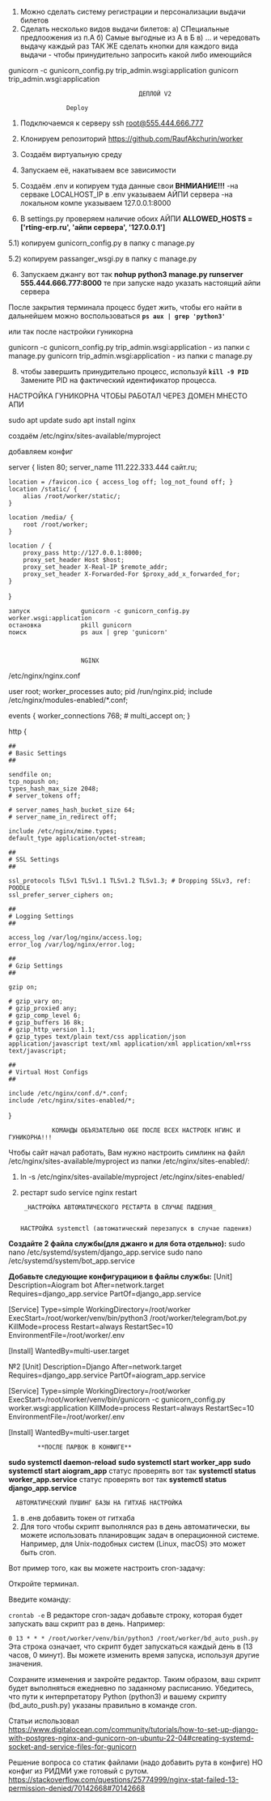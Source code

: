 1) Можно сделать систему регистрации и персонализации выдачи билетов
2) Сделать несколько видов выдачи билетов:
        a) СПециальные предлоожения из п.А
        б) Самые выгодные из А в Б
        в) ...
        и чередовать выдачу каждый раз
        ТАК ЖЕ сделать кнопки для каждого вида выдачи - чтобы принудительно запросить какой либо имеющийся

gunicorn -c gunicorn_config.py trip_admin.wsgi:application
gunicorn trip_admin.wsgi:application


                                        ДЕПЛОЙ V2

                    Deploy  
1) Подключаемся к серверу ssh root@555.444.666.777

2) Клонируем репозиторий https://github.com/RaufAkchurin/worker

2) Создаём виртуальную среду

3) Запускаем её, накатываем все зависимости

4) Создаём .env и копируем туда данные свои
**ВНМИАНИЕ!!!**
-на серваке LOCALHOST_IP в .env указываем АЙПИ сервера
-на локальном компе указываем 127.0.0.1:8000

5) В settings.py проверяем наличие обоих АЙПИ **ALLOWED_HOSTS = ['rting-erp.ru', 'айпи сервера', '127.0.0.1']**

5.1) копируем gunicorn_config.py в папку с manage.py

5.2) копируем passanger_wsgi.py в папку с manage.py

6) Запускаем джангу вот так 
**nohup python3 manage.py runserver 555.444.666.777:8000**
те при запуске надо указать настоящий айпи сервера

После закрытия терминала процесс будет жить, чтобы его найти в 
дальнейшем можно воспользоваться
**`ps aux | grep 'python3'`**

или так после настройки гуникорна

gunicorn -c gunicorn_config.py trip_admin.wsgi:application - из папки с manage.py
gunicorn trip_admin.wsgi:application - из папки с manage.py

8) чтобы завершить принудительно процесс, используй
**`kill -9 PID`**
Замените PID на фактический идентификатор процесса.



НАСТРОЙКА ГУНИКОРНА ЧТОБЫ РАБОТАЛ ЧЕРЕЗ ДОМЕН МНЕСТО АПИ

sudo apt update
sudo apt install nginx


создаём /etc/nginx/sites-available/myproject

добавляем  конфиг

server {
    listen 80;
    server_name 111.222.333.444 сайт.ru;  

    location = /favicon.ico { access_log off; log_not_found off; }
    location /static/ {
        alias /root/worker/static/;
    }

    location /media/ {
        root /root/worker;
    }

    location / {
        proxy_pass http://127.0.0.1:8000;
        proxy_set_header Host $host;
        proxy_set_header X-Real-IP $remote_addr;
        proxy_set_header X-Forwarded-For $proxy_add_x_forwarded_for;
    }
}


    запуск              gunicorn -c gunicorn_config.py worker.wsgi:application
    остановка           pkill gunicorn
    поиск               ps aux | grep 'gunicorn'



                        NGINX

/etc/nginx/nginx.conf

user root;
worker_processes auto;
pid /run/nginx.pid;
include /etc/nginx/modules-enabled/*.conf;

events {
	worker_connections 768;
	# multi_accept on;
}

http {

	##
	# Basic Settings
	##

	sendfile on;
	tcp_nopush on;
	types_hash_max_size 2048;
	# server_tokens off;

	# server_names_hash_bucket_size 64;
	# server_name_in_redirect off;

	include /etc/nginx/mime.types;
	default_type application/octet-stream;

	##
	# SSL Settings
	##

	ssl_protocols TLSv1 TLSv1.1 TLSv1.2 TLSv1.3; # Dropping SSLv3, ref: POODLE
	ssl_prefer_server_ciphers on;

	##
	# Logging Settings
	##

	access_log /var/log/nginx/access.log;
	error_log /var/log/nginx/error.log;

	##
	# Gzip Settings
	##

	gzip on;

	# gzip_vary on;
	# gzip_proxied any;
	# gzip_comp_level 6;
	# gzip_buffers 16 8k;
	# gzip_http_version 1.1;
	# gzip_types text/plain text/css application/json application/javascript text/xml application/xml application/xml+rss text/javascript;

	##
	# Virtual Host Configs
	##

	include /etc/nginx/conf.d/*.conf;
	include /etc/nginx/sites-enabled/*;
}


                КОМАНДЫ ОБЪЯЗАТЕЛЬНО ОБЕ ПОСЛЕ ВСЕХ НАСТРОЕК НГИНС И ГУНИКОРНА!!!
Чтобы сайт начал работать, Вам нужно настроить симлинк на файл /etc/nginx/sites-available/myproject из папки /etc/nginx/sites-enabled/:
 1) ln -s /etc/nginx/sites-available/myproject /etc/nginx/sites-enabled/
 2) рестарт sudo service nginx restart
 

    


         _НАСТРОЙКА АВТОМАТИЧЕСКОГО РЕСТАРТА В СЛУЧАЕ ПАДЕНИЯ_


        НАСТРОЙКА systemctl (автоматический перезапуск в случае падения)

**Создайте  2 файла службы(для джанго и для бота отдельно):**
sudo nano /etc/systemd/system/django_app.service
sudo nano /etc/systemd/system/bot_app.service


**Добавьте следующие конфигурациюи в файлы службы:**
[Unit]
Description=Aiogram bot
After=network.target
Requires=django_app.service
PartOf=django_app.service

[Service]
Type=simple
WorkingDirectory=/root/worker
ExecStart=/root/worker/venv/bin/python3 /root/worker/telegram/bot.py
KillMode=process
Restart=always
RestartSec=10
EnvironmentFile=/root/worker/.env

[Install]
WantedBy=multi-user.target


№2
[Unit]
Description=Django
After=network.target
Requires=django_app.service
PartOf=aiogram_app.service

[Service]
Type=simple
WorkingDirectory=/root/worker
ExecStart=/root/worker/venv/bin/gunicorn -c gunicorn_config.py worker.wsgi:application
KillMode=process
Restart=always
RestartSec=10
EnvironmentFile=/root/worker/.env

[Install]
WantedBy=multi-user.target






            **ПОСЛЕ ПАРВОК В КОНФИГЕ**
**sudo systemctl daemon-reload**
**sudo systemctl start worker_app**
**sudo systemctl start aiogram_app**
статус проверять вот так **systemctl status worker_app.service**
статус проверять вот так **systemctl status django_app.service**


      АВТОМАТИЧЕСКИЙ ПУШИНГ БАЗЫ НА ГИТХАБ НАСТРОЙКА

1) в .енв добавить токен от гитхаба
2) Для того чтобы скрипт выполнялся раз в день автоматически, вы можете использовать планировщик задач в операционной системе. Например, для Unix-подобных систем (Linux, macOS) это может быть cron.

Вот пример того, как вы можете настроить cron-задачу:

Откройте терминал.

Введите команду:

`crontab -e`
В редакторе cron-задач добавьте строку, которая будет запускать ваш скрипт раз в день. Например:

`0 13 * * * /root/worker/venv/bin/python3 /root/worker/bd_auto_push.py`
Эта строка означает, что скрипт будет запускаться каждый день в (13 часов, 0 минут). Вы можете изменить время запуска, используя другие значения.

Сохраните изменения и закройте редактор.
Таким образом, ваш скрипт будет выполняться ежедневно по заданному расписанию. Убедитесь, что пути к интерпретатору Python (python3) и вашему скрипту (bd_auto_push.py) указаны правильно в команде cron.


               



Статьи использовал
https://www.digitalocean.com/community/tutorials/how-to-set-up-django-with-postgres-nginx-and-gunicorn-on-ubuntu-22-04#creating-systemd-socket-and-service-files-for-gunicorn

Решение вопроса со статик файлами (надо добавить рута в конфиге)
НО конфиг из РИДМИ уже готовый с рутом.
https://stackoverflow.com/questions/25774999/nginx-stat-failed-13-permission-denied/70142668#70142668






